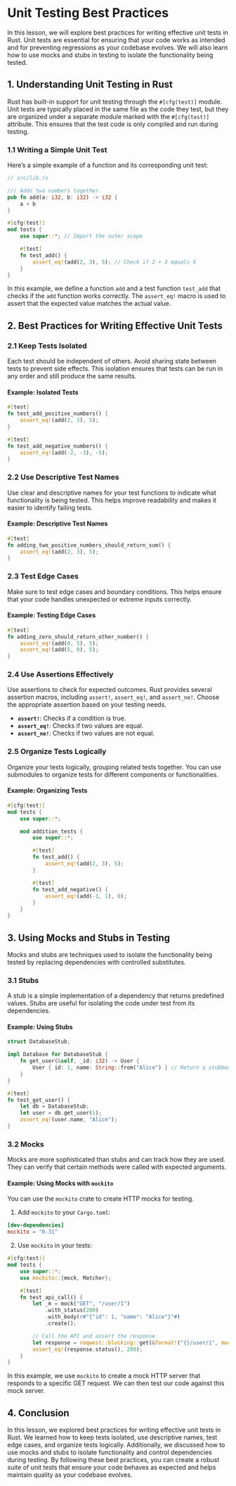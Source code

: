 # Unit Testing Best Practices

In this lesson, we will explore best practices for writing effective unit tests in Rust. Unit tests are essential for ensuring that your code works as intended and for preventing regressions as your codebase evolves. We will also learn how to use mocks and stubs in testing to isolate the functionality being tested.

## 1. Understanding Unit Testing in Rust

Rust has built-in support for unit testing through the `#[cfg(test)]` module. Unit tests are typically placed in the same file as the code they test, but they are organized under a separate module marked with the `#[cfg(test)]` attribute. This ensures that the test code is only compiled and run during testing.

### 1.1 Writing a Simple Unit Test

Here’s a simple example of a function and its corresponding unit test:

```rust
// src/lib.rs

/// Adds two numbers together.
pub fn add(a: i32, b: i32) -> i32 {
    a + b
}

#[cfg(test)]
mod tests {
    use super::*; // Import the outer scope

    #[test]
    fn test_add() {
        assert_eq!(add(2, 3), 5); // Check if 2 + 3 equals 5
    }
}
```

In this example, we define a function `add` and a test function `test_add` that checks if the `add` function works correctly. The `assert_eq!` macro is used to assert that the expected value matches the actual value.

## 2. Best Practices for Writing Effective Unit Tests

### 2.1 Keep Tests Isolated

Each test should be independent of others. Avoid sharing state between tests to prevent side effects. This isolation ensures that tests can be run in any order and still produce the same results.

#### Example: Isolated Tests

```rust
#[test]
fn test_add_positive_numbers() {
    assert_eq!(add(2, 3), 5);
}

#[test]
fn test_add_negative_numbers() {
    assert_eq!(add(-2, -3), -5);
}
```

### 2.2 Use Descriptive Test Names

Use clear and descriptive names for your test functions to indicate what functionality is being tested. This helps improve readability and makes it easier to identify failing tests.

#### Example: Descriptive Test Names

```rust
#[test]
fn adding_two_positive_numbers_should_return_sum() {
    assert_eq!(add(2, 3), 5);
}
```

### 2.3 Test Edge Cases

Make sure to test edge cases and boundary conditions. This helps ensure that your code handles unexpected or extreme inputs correctly.

#### Example: Testing Edge Cases

```rust
#[test]
fn adding_zero_should_return_other_number() {
    assert_eq!(add(0, 5), 5);
    assert_eq!(add(5, 0), 5);
}
```

### 2.4 Use Assertions Effectively

Use assertions to check for expected outcomes. Rust provides several assertion macros, including `assert!`, `assert_eq!`, and `assert_ne!`. Choose the appropriate assertion based on your testing needs.

- **`assert!`**: Checks if a condition is true.
- **`assert_eq!`**: Checks if two values are equal.
- **`assert_ne!`**: Checks if two values are not equal.

### 2.5 Organize Tests Logically

Organize your tests logically, grouping related tests together. You can use submodules to organize tests for different components or functionalities.

#### Example: Organizing Tests

```rust
#[cfg(test)]
mod tests {
    use super::*;

    mod addition_tests {
        use super::*;

        #[test]
        fn test_add() {
            assert_eq!(add(2, 3), 5);
        }

        #[test]
        fn test_add_negative() {
            assert_eq!(add(-1, 1), 0);
        }
    }
}
```

## 3. Using Mocks and Stubs in Testing

Mocks and stubs are techniques used to isolate the functionality being tested by replacing dependencies with controlled substitutes.

### 3.1 Stubs

A stub is a simple implementation of a dependency that returns predefined values. Stubs are useful for isolating the code under test from its dependencies.

#### Example: Using Stubs

```rust
struct DatabaseStub;

impl Database for DatabaseStub {
    fn get_user(&self, _id: i32) -> User {
        User { id: 1, name: String::from("Alice") } // Return a stubbed user
    }
}

#[test]
fn test_get_user() {
    let db = DatabaseStub;
    let user = db.get_user(1);
    assert_eq!(user.name, "Alice");
}
```

### 3.2 Mocks

Mocks are more sophisticated than stubs and can track how they are used. They can verify that certain methods were called with expected arguments.

#### Example: Using Mocks with `mockito`

You can use the `mockito` crate to create HTTP mocks for testing.

1. Add `mockito` to your `Cargo.toml`:

```toml
[dev-dependencies]
mockito = "0.31"
```

2. Use `mockito` in your tests:

```rust
#[cfg(test)]
mod tests {
    use super::*;
    use mockito::{mock, Matcher};

    #[test]
    fn test_api_call() {
        let _m = mock("GET", "/user/1")
            .with_status(200)
            .with_body(r#"{"id": 1, "name": "Alice"}"#)
            .create();

        // Call the API and assert the response
        let response = reqwest::blocking::get(&format!("{}/user/1", mockito::server_url())).unwrap();
        assert_eq!(response.status(), 200);
    }
}
```

In this example, we use `mockito` to create a mock HTTP server that responds to a specific GET request. We can then test our code against this mock server.

## 4. Conclusion

In this lesson, we explored best practices for writing effective unit tests in Rust. We learned how to keep tests isolated, use descriptive names, test edge cases, and organize tests logically. Additionally, we discussed how to use mocks and stubs to isolate functionality and control dependencies during testing. By following these best practices, you can create a robust suite of unit tests that ensure your code behaves as expected and helps maintain quality as your codebase evolves.